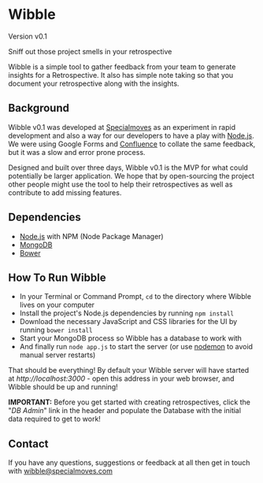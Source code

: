 # Wibble

Version v0.1

Sniff out those project smells in your retrospective

Wibble is a simple tool to gather feedback from your team to generate insights for a Retrospective. It also has simple note taking so that you document your retrospective along with the insights.

## Background

Wibble v0.1 was developed at [Specialmoves](http://www.specialmoves.com) as an experiment in rapid development and also a way for our developers to have a play with [Node.js](http://nodejs.org). We were using Google Forms and [Confluence](https://www.atlassian.com/software/confluence/overview/team-collaboration-software) to collate the same feedback, but it was a slow and error prone process.

Designed and built over three days, Wibble v0.1 is the MVP for what could potentially be larger application. We hope that by open-sourcing the project other people might use the tool to help their retrospectives as well as contribute to add missing features.

## Dependencies

* [Node.js](http://nodejs.org) with NPM (Node Package Manager)
* [MongoDB](http://www.mongodb.org/)
* [Bower](http://bower.io)

## How To Run Wibble

* In your Terminal or Command Prompt, `cd` to the directory where Wibble lives on your computer
* Install the project's Node.js dependencies by running `npm install`
* Download the necessary JavaScript and CSS libraries for the UI by running `bower install`
* Start your MongoDB process so Wibble has a database to work with
* And finally run `node app.js` to start the server (or use [nodemon](https://github.com/remy/nodemon) to avoid manual server restarts)

That should be everything! By default your Wibble server will have started at _http://localhost:3000_ - open this address in your web browser, and Wibble should be up and running!

**IMPORTANT:** Before you get started with creating retrospectives, click the "_DB Admin_" link in the header and populate the Database with the initial data required to get to work!

## Contact

If you have any questions, suggestions or feedback at all then get in touch with wibble@specialmoves.com